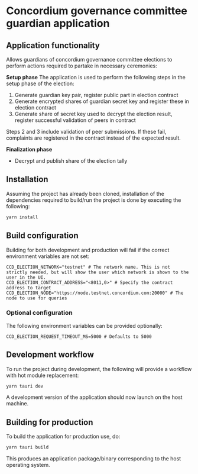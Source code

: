 # Concordium governance committee guardian application

## Application functionality

Allows guardians of concordium governance committee elections to perform actions required to partake in necessary
ceremonies:

**Setup phase**
The application is used to perform the following steps in the setup phase of the election:

1. Generate guardian key pair, register public part in election contract
2. Generate encrypted shares of guardian secret key and register these in election contract
3. Generate share of secret key used to decrypt the election result, register successful validation of peers in contract

Steps 2 and 3 include validation of peer submissions. If these fail, complaints are registered in the contract instead
of the expected result.

**Finalization phase**
- Decrypt and publish share of the election tally

## Installation

Assuming the project has already been cloned, installation of the dependencies required to build/run the project is done
by executing the following:

```bash
yarn install
```

## Build configuration

Building for both development and production will fail if the correct environment variables are not set:

```env
CCD_ELECTION_NETWORK="testnet" # The network name. This is not strictly needed, but will show the user which network is shown to the user in the UI.
CCD_ELECTION_CONTRACT_ADDRESS="<8011,0>" # Specify the contract address to target
CCD_ELECTION_NODE="https://node.testnet.concordium.com:20000" # The node to use for queries
```

### Optional configuration

The following environment variables can be provided optionally:

```env
CCD_ELECTION_REQUEST_TIMEOUT_MS=5000 # Defaults to 5000
```

## Development workflow

To run the project during development, the following will provide a workflow with hot module replacement:

```bash
yarn tauri dev
```

A development version of the application should now launch on the host machine.

## Building for production

To build the application for production use, do:

```bash
yarn tauri build
```

This produces an application package/binary corresponding to the host operating system.
